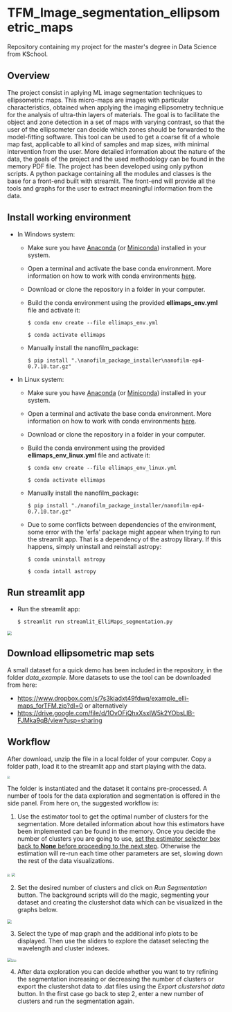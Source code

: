# TFM_Image_segmentation_ellipsometric_maps

Repository containing my project for the master's degree in Data Science from KSchool. 

## Overview

The project consist in aplying ML image segmentation techniques to ellipsometric maps. This micro-maps are images with particular characteristics, obtained when applying the imaging ellipsometry technique for the analysis of ultra-thin layers of materials. The goal is to facilitate the object and zone detection in a set of maps with varying contrast, so that the user of the ellipsometer can decide which zones should be forwarded to the model-fitting software. This tool can be used to get a coarse fit of a whole map fast, applicable to all kind of samples and map sizes, with minimal intervention from the user.
More detailed information about the nature of the data, the goals of the project and the used methodology can be found in the memory PDF file. 
The project has been developed using only python scripts. A python package containing all the modules and classes is the base for a front-end built with streamlit. The front-end will provide all the tools and graphs for the user to extract meaningful information from the data. 

## Install working environment

- In Windows system:

  - Make sure you have [Anaconda](https://www.anaconda.com/products/individual) (or [Miniconda](https://docs.conda.io/en/latest/miniconda.html)) installed in your system. 

  - Open a terminal and activate the base conda environment. More information on how to work with conda environments [here](https://carpentries-incubator.github.io/introduction-to-conda-for-data-scientists/aio/index.html).

  - Download or clone the repository in a folder in your computer.

  - Build the conda environment using the provided **ellimaps_env.yml** file and activate it:

    `$ conda env create --file ellimaps_env.yml`

    `$ conda activate ellimaps`

  - Manually install the nanofilm_package:

    `$ pip install ".\nanofilm_package_installer\nanofilm-ep4-0.7.10.tar.gz"                                        `

- In Linux system: 

  - Make sure you have [Anaconda](https://www.anaconda.com/products/individual) (or [Miniconda](https://docs.conda.io/en/latest/miniconda.html)) installed in your system. 

  - Open a terminal and activate the base conda environment. More information on how to work with conda environments [here](https://carpentries-incubator.github.io/introduction-to-conda-for-data-scientists/aio/index.html).

  - Download or clone the repository in a folder in your computer.

  - Build the conda environment using the provided **ellimaps_env_linux.yml** file and activate it:

    `$ conda env create --file ellimaps_env_linux.yml`

    `$ conda activate ellimaps`

  - Manually install the nanofilm_package:

    `$ pip install "./nanofilm_package_installer/nanofilm-ep4-0.7.10.tar.gz"`

  - Due to some conflicts between dependencies of the environment, some error with the 'erfa' package might appear when trying to run the streamlit app. That is a dependency of the astropy library. If this happens, simply uninstall and reinstall astropy:

    `$ conda uninstall astropy`

    `$ conda intall astropy`

## Run streamlit app

- Run the streamlit app:

  `$ streamlit run streamlit_ElliMaps_segmentation.py`



<img src="https://drive.google.com/uc?export=view&id=1bRoh65NIkkSG1NidMy2r-X3D04rn5Yqn" style="zoom: 60%;"/>


## Download ellipsometric map sets 

A small dataset for a quick demo has been included in the repository, in the folder *data_example*. 
More datasets to use the tool can be downloaded from here:

- https://www.dropbox.com/s/7s3kiadxt49fdwq/example_elli-maps_forTFM.zip?dl=0 or alternatively
- https://drive.google.com/file/d/1OvOFiQhxXsxIW5k2YObsLlB-FJMka9qB/view?usp=sharing

## Workflow

After download,  unzip the file in a local folder of your computer. Copy a folder path, load it to the streamlit app and start playing with the data.



<img src="https://drive.google.com/uc?export=view&id=141VeHChZ-SGohv2sHiouNANmNaTK0_1V" style="zoom: 40%;"/>



The folder is instantiated and the dataset it contains pre-processed. A number of tools for the data exploration and segmentation is offered in the side panel. From here on, the suggested workflow is:

1. Use the estimator tool to get the optimal number of clusters for the segmentation. More detailed information about how this estimators have been implemented can be found in the memory. Once you decide the number of clusters you are going to use, <u>set the estimator selector box back to **None** before proceeding to the next step</u>. Otherwise the estimation will re-run each time other parameters are set, slowing down the rest of the data visualizations.

<img src="https://drive.google.com/uc?export=view&id=1ARfjW-_GIwsQAdaJS_Xk3FQyiQHZ2GEQ" style="zoom: 40%;"/> <img src="https://drive.google.com/uc?export=view&id=1RHUP7iFunOC7hhzQXPmPWFRdZ4b1By5-" style="zoom: 50%;"/>

2. Set the desired number of clusters and click on *Run Segmentation* button. The background scripts will do the magic, segmenting your dataset and creating the clustershot data which can be visualized in the graphs below.



<img src="https://drive.google.com/uc?export=view&id=108TxW8LKekzjdTCEBoRNKrdN0YeubROQ" style="zoom: 60%;"/> 



3. Select the type of map graph and the additional info plots to be displayed. Then use the sliders to explore the dataset selecting the wavelength and cluster indexes. 



<img src="https://drive.google.com/uc?export=view&id=1p81kDKi1ueYyNtAQfE35AfmOoG4VZgrP" style="zoom: 60%;"/><img src="https://drive.google.com/uc?export=view&id=1X277AVvtRKhEsg1JglyAPMAlmroQVn95" style="zoom: 40%;"/><img src="https://drive.google.com/uc?export=view&id=1gn67ERqYUevTxua7-eDxrEzX9yjB8tDx" style="zoom: 30%;"/>



4. After data exploration you can decide whether you want to try refining the segmentation increasing or decreasing the number of clusters or export the clustershot data to .dat files using the *Export clustershot data* button. In the first case go back to step 2, enter a new number of clusters and run the segmentation again. 
